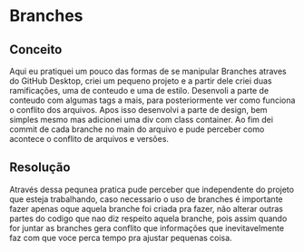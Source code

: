 # Branches


## Conceito

Aqui eu pratiquei um pouco das formas de se manipular Branches atraves do GitHub Desktop, criei um pequeno projeto e a partir dele criei duas ramificações, uma de conteudo e uma de estilo. Desenvoli a parte de conteudo com algumas tags a mais, para posteriormente ver como funciona o conflito dos arquivos.
Apos isso desenvolvi a parte de design, bem simples mesmo mas adicionei uma div com class container.
Ao fim dei commit de cada branche no main do arquivo e pude perceber como acontece o conflito de arquivos e versões.

## Resolução

Através dessa pequnea pratica pude perceber que independente do projeto que esteja trabalhando, caso necessario o uso de branches é importante fazer apenas oque aquela branche foi criada pra fazer, não alterar outras partes do codigo que nao diz respeito aquela branche, pois assim quando for juntar as branches gera conflito que informações que inevitavelmente faz com que voce perca tempo pra ajustar pequenas coisa.